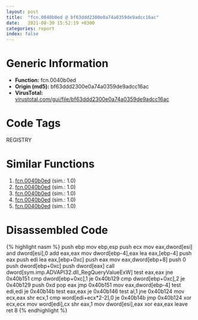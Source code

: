 ```yaml
---
layout: post
title:  "fcn.0040b0ed @ bf63ddd2300e0a74a0359de9adcc16ac"
date:   2021-08-30 15:52:19 +0300
categories: report
index: false
---
```


# Generic Information
- **Function:** fcn.0040b0ed
- **Origin (md5):** bf63ddd2300e0a74a0359de9adcc16ac
- **VirusTotal:** [virustotal.com/gui/file/bf63ddd2300e0a74a0359de9adcc16ac][virustotal_ref]

# Code Tags
<span class="tag" id="REGISTRY">REGISTRY</span>


# Similar Functions

1. [fcn.0040b0ed][similar_1_ref] (sim.: 1.0)
2. [fcn.0040b0ed][similar_2_ref] (sim.: 1.0)
3. [fcn.0040b0ed][similar_3_ref] (sim.: 1.0)
4. [fcn.0040b0ed][similar_4_ref] (sim.: 1.0)
5. [fcn.0040b0ed][similar_5_ref] (sim.: 1.0)


# Disassembled Code

{% highlight nasm %}
push ebp
mov ebp,esp
push ecx
mov eax,dword[esi]
and dword[esi],0
add eax,eax
mov dword[ebp-4],eax
lea eax,[ebp-4]
push eax
push edi
lea eax,[ebp+0xc]
push eax
mov eax,dword[ebp+8]
push 0
push dword[ebp+0xc]
push dword[eax]
call dword[sym.imp.ADVAPI32.dll_RegQueryValueExW]
test eax,eax
jne 0x40b151
cmp dword[ebp+0xc],1
je 0x40b129
cmp dword[ebp+0xc],2
je 0x40b129
push 0xd
pop eax
jmp 0x40b151
mov eax,dword[ebp-4]
test edi,edi
je 0x40b14b
test eax,eax
je 0x40b146
test al,1
jne 0x40b124
mov ecx,eax
shr ecx,1
cmp word[edi+ecx*2-2],0
je 0x40b14b
jmp 0x40b124
xor ecx,ecx
mov word[edi],cx
shr eax,1
mov dword[esi],eax
xor eax,eax
leave 
ret 8
{% endhighlight %}


[similar_1_ref]: /report/fcn.0040b0ed@4145a3cd012c27a513ec76436468549a
[similar_2_ref]: /report/fcn.0040b0ed@1266d43f34f3aa1d71c3eb8ec80f6e2f
[similar_3_ref]: /report/fcn.0040b0ed@bed9ebae5dcb4fc234ee0bdf6551cea7
[similar_4_ref]: /report/fcn.0040b0ed@f675eb7591a3862690b6cdc54d5604df
[similar_5_ref]: /report/fcn.0040b0ed@9571c7458fae91969aaed3955e433f49
[virustotal_ref]: https://www.virustotal.com/gui/file/bf63ddd2300e0a74a0359de9adcc16ac